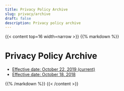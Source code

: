 ```yaml
---
title: Privacy Policy Archive
slug: privacy/archive
draft: false
description: Privacy policy archive
---
```


{{< content top=16 width=narrow >}}
{{% markdown %}}
# Privacy Policy Archive

* [Effective date: October 22, 2019 (current)](/privacy/archive/20191022)
* [Effective date: October 18, 2018](/privacy/archive/20181018)


{{% /markdown %}}
{{< /content >}}
